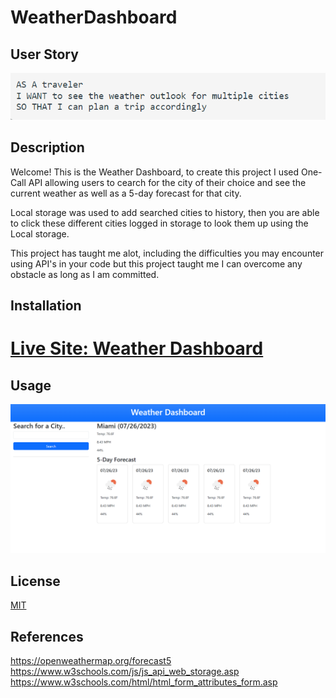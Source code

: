 # WeatherDashboard
 
## User Story
![Screenshot of User Story](./Assets/Screenshot%202023-07-27%20111726.png) 

## Description 
Welcome! This is the Weather Dashboard, to create this project I used One-Call API allowing users to cearch for the city of their choice and see the current weather as well as a 5-day forecast for that city.

Local storage was used to add searched cities to history, then you are able to click these different cities logged in storage to look them up using the Local storage.

This project has taught me alot, including the difficulties you may encounter using API's in your code but this project taught me I can overcome any obstacle as long as I am committed.

## Installation 

# <a href="https://ambitiousflo.github.io/WeatherDashboard/">Live Site: Weather Dashboard</a>

## Usage 
 ![Screenshot of the Weather Dashboard](./Assets/Screenshot%202023-07-27%20111513.png) 


## License

[MIT](https://github.com/git/git-scm.com/blob/main/MIT-LICENSE.txt)


## References
https://openweathermap.org/forecast5
https://www.w3schools.com/js/js_api_web_storage.asp
https://www.w3schools.com/html/html_form_attributes_form.asp